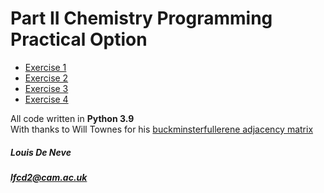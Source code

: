# Part II Chemistry Programming Practical Option

- [Exercise 1](https://github.com/lfcd2/Part2ComputationalProject/tree/main/Exercise%201)
- [Exercise 2](https://github.com/lfcd2/Part2ComputationalProject/tree/main/Exercise%202)
- [Exercise 3](https://github.com/lfcd2/Part2ComputationalProject/tree/main/Exercise%203)
- [Exercise 4](https://github.com/lfcd2/Part2ComputationalProject/tree/main/Exercise%204)

All code written in **Python 3.9**\
With thanks to Will Townes for his [buckminsterfullerene adjacency matrix](https://github.com/willtownes/python/blob/master/bucky.py)
##### Louis De Neve
##### lfcd2@cam.ac.uk

